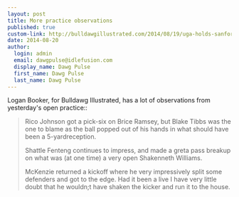 ```yaml
--- 
layout: post
title: More practice observations
published: true
custom-link: http://bulldawgillustrated.com/2014/08/19/uga-holds-sanford-stadium-practice-davin-bellamy-isaiah-mckenzie-shine/
date: 2014-08-20
author:
  login: admin
  email: dawgpulse@idlefusion.com
  display_name: Dawg Pulse
  first_name: Dawg Pulse
  last_name: Dawg Pulse
---
```

Logan Booker, for Bulldawg Illustrated,  has a lot of observations from yesterday's open practice::

> Rico Johnson got a pick-six on Brice Ramsey, but Blake Tibbs was the one to blame as the ball popped out of his hands in what should have been a 5-yardreception. 
> 
> Shattle Fenteng continues to impress, and made a greta pass breakup on what was (at one time) a very open Shakenneth Williams. 
>
> McKenzie returned a kickoff where he very impressively split some defenders and got to the edge. Had it been a live I have very little doubt that he wouldn;t have shaken the kicker and run it to the house. 
